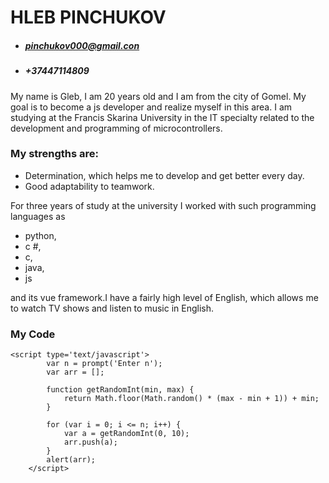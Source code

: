 # HLEB PINCHUKOV

- ##### pinchukov000@gmail.con
- ##### +37447114809

My name is Gleb, I am 20 years old and I am from the city of Gomel. My goal is to become a js developer and realize myself in this area. I am studying at the Francis Skarina University in the IT specialty related to the development and programming of microcontrollers.


### My strengths are: 
- Determination, which helps me to develop and get better every day.
- Good adaptability to teamwork.
  
For three years of study at the university I worked with such programming languages ​​as
-  python, 
-  c #,
 -  c,
  -  java, 
  -  js 
  
 and its vue framework.I have a fairly high level of English, which allows me to watch TV shows and listen to music in English.
 
 ### My Code 
 ```
 <script type='text/javascript'>
         var n = prompt('Enter n');
         var arr = [];
 
         function getRandomInt(min, max) {
             return Math.floor(Math.random() * (max - min + 1)) + min;
         }
 
         for (var i = 0; i <= n; i++) {
             var a = getRandomInt(0, 10);
             arr.push(a);
         }
         alert(arr);
     </script>
```